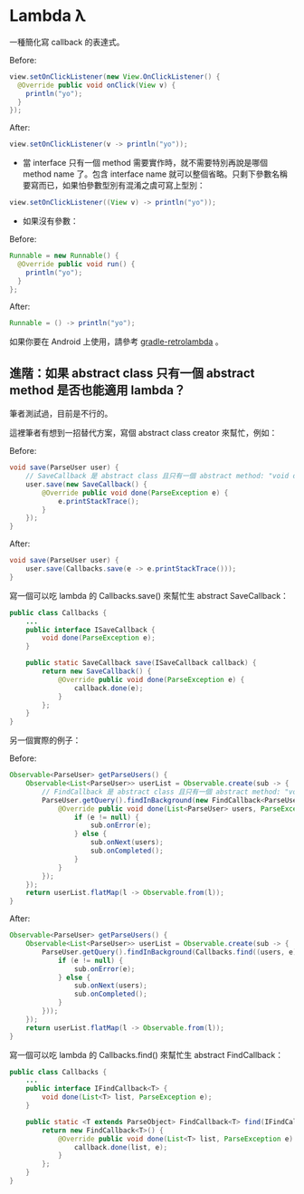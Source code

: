 # Lambda &lambda;

一種簡化寫 callback 的表達式。

Before:

```java
view.setOnClickListener(new View.OnClickListener() {
  @Override public void onClick(View v) {
    println("yo");
  }
});
```

After:

```java
view.setOnClickListener(v -> println("yo"));
```

* 當 interface 只有一個 method 需要實作時，就不需要特別再說是哪個 method name 了。包含 interface name 就可以整個省略。只剩下參數名稱要寫而已，如果怕參數型別有混淆之虞可寫上型別：

```java
view.setOnClickListener((View v) -> println("yo"));
```

* 如果沒有參數：

Before:

```java
Runnable = new Runnable() {
  @Override public void run() {
    println("yo");
  }
};
```

After:

```java
Runnable = () -> println("yo");
```

如果你要在 Android 上使用，請參考 [gradle-retrolambda](https://github.com/evant/gradle-retrolambda) 。


## 進階：如果 abstract class 只有一個 abstract method 是否也能適用 lambda？

筆者測試過，目前是不行的。

這裡筆者有想到一招替代方案，寫個 abstract class creator 來幫忙，例如：

Before:

```java
void save(ParseUser user) {
    // SaveCallback 是 abstract class 且只有一個 abstract method: "void done(ParseException e);"
    user.save(new SaveCallback() {
        @Override public void done(ParseException e) {
            e.printStackTrace();
        }
    });
}
```

After:

```java
void save(ParseUser user) {
    user.save(Callbacks.save(e -> e.printStackTrace()));
}
```

寫一個可以吃 lambda 的 Callbacks.save() 來幫忙生 abstract SaveCallback：

```java
public class Callbacks {
    ...
    public interface ISaveCallback {
        void done(ParseException e);
    }

    public static SaveCallback save(ISaveCallback callback) {
        return new SaveCallback() {
            @Override public void done(ParseException e) {
                callback.done(e);
            }
        };
    }
}
```

另一個實際的例子：

Before:

```java
Observable<ParseUser> getParseUsers() {
    Observable<List<ParseUser>> userList = Observable.create(sub -> {
        // FindCallback 是 abstract class 且只有一個 abstract method: "void done(List<T> users, e);"
        ParseUser.getQuery().findInBackground(new FindCallback<ParseUser>() {
            @Override public void done(List<ParseUser> users, ParseException e) {
                if (e != null) {
                    sub.onError(e);
                } else {
                    sub.onNext(users);
                    sub.onCompleted();
                }
            }
        });
    });
    return userList.flatMap(l -> Observable.from(l));
}
```

After:

```java
Observable<ParseUser> getParseUsers() {
    Observable<List<ParseUser>> userList = Observable.create(sub -> {
        ParseUser.getQuery().findInBackground(Callbacks.find((users, e) -> {
            if (e != null) {
                sub.onError(e);
            } else {
                sub.onNext(users);
                sub.onCompleted();
            }
        }));
    });
    return userList.flatMap(l -> Observable.from(l));
}
```

寫一個可以吃 lambda 的 Callbacks.find() 來幫忙生 abstract FindCallback：

```java
public class Callbacks {
    ...
    public interface IFindCallback<T> {
        void done(List<T> list, ParseException e);
    }

    public static <T extends ParseObject> FindCallback<T> find(IFindCallback<T> callback) {
        return new FindCallback<T>() {
            @Override public void done(List<T> list, ParseException e) {
                callback.done(list, e);
            }
        };
    }
}
```